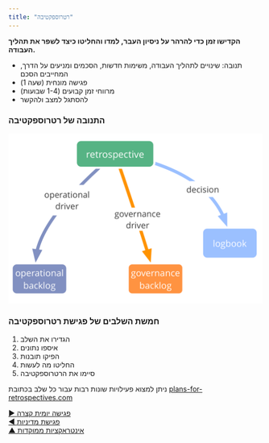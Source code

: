 ```yaml
---
title: "רטרוספקטיבה"
---
```



**הקדישו זמן כדי להרהר על ניסיון העבר, למדו והחליטו כיצד לשפר את תהליך העבודה.**

- תנובה: שינויים לתהליך העבודה, משימות חדשות, הסכמים ומניעים על הדרך, המחייבים הסכם
- פגישה מונחית (שעה 1)
- מרווחי זמן קבועים (1-4 שבועות)
- להסתגל למצב ולהקשר


### התנובה של רטרוספקטיבה

![inline,fit](img/meetings/retrospective.png)


### חמשת השלבים של פגישת רטרוספקטיבה

1. הגדירו את השלב 
2. איספו נתונים
3. הפיקו תובנות
4. החליטו מה לעשות
5. סיימו את הרטרוספקטיבה

ניתן למצוא פעילויות שונות רבות עבור כל שלב בכתובת [plans-for-retrospectives.com](http://www.plans-for-retrospectives.com/)

[&#9654; פגישה יומית קצרה](daily-standup.html)<br/>[&#9664; פגישת מדיניות](governance-meeting.html)<br/>[&#9650; אינטראקציות ממוקדות](focused-interactions.html)

